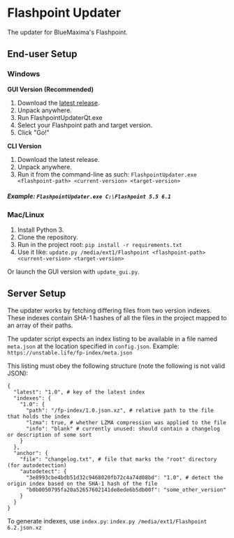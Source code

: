# Flashpoint Updater

The updater for BlueMaxima's Flashpoint.

## End-user Setup

### Windows

**GUI Version (Recommended)**

1. Download the [latest release](https://github.com/FlashpointProject/FlashpointUpdater/releases/latest).
2. Unpack anywhere.
3. Run FlashpointUpdaterQt.exe
4. Select your Flashpoint path and target version.
5. Click "Go!"

**CLI Version**

1. Download the latest release.
2. Unpack anywhere.
3. Run it from the command-line as such:
`FlashpointUpdater.exe <flashpoint-path> <current-version> <target-version>`

##### Example: `FlashpointUpdater.exe C:\Flashpoint 5.5 6.1`

### Mac/Linux

1. Install Python 3.
2. Clone the repository.
3. Run in the project root: `pip install -r requirements.txt`
4. Use it like: `update.py /media/ext1/Flashpoint <flashpoint-path> <current-version> <target-version>`

Or launch the GUI version with `update_gui.py`.

## Server Setup

The updater works by fetching differing files from two version indexes. These indexes contain SHA-1 hashes of all the files in the project mapped to an array of their paths.

The updater script expects an index listing to be available in a file named `meta.json` at the location specified in `config.json`. Example: `https://unstable.life/fp-index/meta.json`

This listing must obey the following structure (note the following is not valid JSON):

    {
      "latest": "1.0", # key of the latest index
      "indexes": {
        "1.0": {
          "path": "/fp-index/1.0.json.xz", # relative path to the file that holds the index
          "lzma": true, # whether LZMA compression was applied to the file
          "info": "blank" # currently unused: should contain a changelog or description of some sort
        }
      },
      "anchor": {
        "file": "changelog.txt", # file that marks the "root" directory (for autodetection)
        "autodetect": {
          "3e8993cbe4bdb51d32c9468020fb72c4a74d08bd": "1.0", # detect the origin index based on the SHA-1 hash of the file
          "b0b0050795fa20a52657602141de8ede6b5db00f": "some_other_version"
        }
      }
    }

To generate indexes, use `index.py`: `index.py /media/ext1/Flashpoint 6.2.json.xz`
